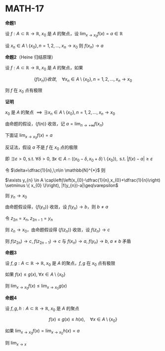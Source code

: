# MATH-17

**命题1**

设 $f:A\subset \mathbb{R}\to \mathbb{R}, \; x_{0}$ 是 $A$ 的聚点，设 $\lim_{ x \to x_{0} } f(x)=a\in \mathbb{R}$

设 $x_{n}\in A \setminus\{ x_{0} \},n=1,2,\dots,\;x_{n}\to x_{0}$ 则 $f(x_{n})\to a$

**命题2**（Heine 归结原理）

设 $f:A\subset \mathbb{R}\to \mathbb{R}, \; x_{0}$ 是 $A$ 的聚点，如果

$$
\{ f(x_{n}) \} 收敛 ,\quad \forall x_{n} \in A \setminus \{ x_{0} \}, n=1,2,\dots, \; x_{n}\to x_{0}
$$

则 $f$ 在 $x_{0}$ 点有极限

**证明**

$x_{0}$ 是 $A$ 的聚点 $\implies \exists x_{n}\in A\setminus\{ x_{0} \}, n=1,2,\dots,\;x_{n}\to x_{0}$

由命题的假设，$\{ f(n) \}$ 收敛，记 $a=\lim_{ n \to +\infty }f(x_{n})$

下面证 $\lim_{ x \to x_{0} } f(x)=a$

反证法，假设 $a$ 不是 $f$ 在 $x_{0}$ 点的极限

即 $\exists \varepsilon>0,\;\text{s.t. } \forall \delta>0,\;\exists x \in A\cap ((x_{0}-\delta,x_{0}+\delta)\setminus \{ x_{0} \}), \text{ s.t. } |f(x)-a|\geq\varepsilon$

令 $\delta=\dfrac{1}{n},\;n\in \mathbb{N}^{*}$ 则

$\exists y_{n} \in A \cap\left(\left(x_{0}-\dfrac{1}{n},x_{0}+\dfrac{1}{n}\right) \setminus \{ x_{0} \}\right), |f(y_{n})-a|\geq\varepsilon$

则 $y_{n}\to x_{0}$

由命题假设得，$\{ f(y_{n}) \}$ 收敛，设 $f(y_{n})\to b$，则 $b\neq a$

令 $z_{2n}=x_{n},\; z_{2n-1}=y_{n}$

则 $z_{n}\to x_{0}$，由命题假设得 $\{ f(z_{n}) \}$ 收敛，设 $f(z_{n})\to c$

则 $f(z_{2n})\to c,\;f(z_{2n-1})\to c$ 与 $f(x_{n})\to a, \; f(y_{n})\to b, \; a\neq b$ 矛盾


**命题3**

设 $f,g:A\subset \mathbb{R}\to \mathbb{R},\;x_{0}$ 是 $A$ 的聚点，$f,g$ 在 $x_{0}$ 点有极限

如果 $f(x)\leq g(x),\; \forall x \in A\setminus\{ x_{0} \}$

则 $\lim_{ x \to x_{0} }f(x)\leq \lim_{ x \to x_{0} }g(x)$

**命题4**

设 $f,g,h:A\subset \mathbb{R}\to \mathbb{R},\; x_{0}$ 是 $A$ 的聚点

$$
f(x)\leq g(x)\leq h(x) , \quad \forall x \in A\setminus \{ x_{0} \}
$$

如果 $\lim_{ x \to x_{0} } f(x)=\lim_{ x \to x_{0} } h(x)=a$

则 $\lim_{ x \to x }$